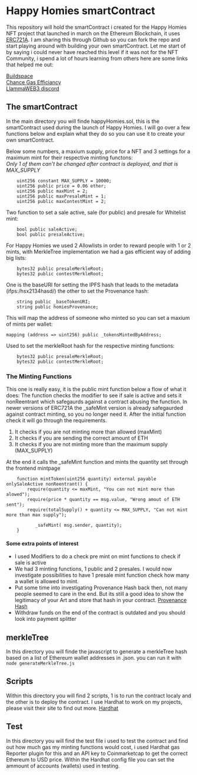 # Happy Homies smartContract
This repository will hold the smartContract i created for the Happy Homies NFT project that launched in march on the Ethereum Blockchain, it uses [ERC721A](https://erc721a.org). I am sharing this through Github so you can fork the repo and start playing around with building your own smartContract. Let me start of by saying i could never have reached this level if it was not for the NFT Community, i spend a lot of hours learning from others here are some links that helped me out:  
  
[Buildspace](https://buildspace.so)  
[Chance Gas Efficiancy](https://nftchance.medium.com/the-gas-efficient-way-of-building-and-launching-an-erc721-nft-project-for-2022-b3b1dac5f2e1)  
[LlammaWEB3 discord](https://discord.gg/mMSKjHHh3u)  
  
## The smartContract
In the main directory you will finde happyHomies.sol, this is the smartContract used during the launch of Happy Homies. I will go over a few functions below and explain what they do so you can use it to create your own smartContract.  
  
Below some numbers, a maxium supply, price for a NFT and 3 settings for a maximum mint for their respective minting functons:  
_Only 1 of them can't be changed after contract is deployed, and that is MAX_SUPPLY_
```
    uint256 constant MAX_SUPPLY = 10000;
    uint256 public price = 0.06 ether;
    uint256 public maxMint = 2; 
    uint256 public maxPresaleMint = 1; 
    uint256 public maxContestMint = 2;
```
    
Two function to set a sale active, sale (for public) and presale for Whitelist mint:  
```
    bool public saleActive;
    bool public presaleActive;
```
  
For Happy Homies we used 2 Allowlists in order to reward people with 1 or 2 mints, with MerkleTree implementation we had a gas efficient way of adding big lists:
```
    bytes32 public presaleMerkleRoot;
    bytes32 public contestMerkleRoot;
```

One is the baseURI for setting the IPFS hash that leads to the metadata (ifps:/hsx2134hasd/) the other to set the Provenance hash:
```
    string public _baseTokenURI;
    string public homiesProvenance;
```
  
This will map the address of someone who minted so you can set a maxium of mints per wallet:
```
mapping (address => uint256) public _tokensMintedByAddress;
````

Used to set the merkleRoot hash for the respective minting functions:
```
    bytes32 public presaleMerkleRoot;
    bytes32 public contestMerkleRoot;
```

### The Minting Functions

This one is really easy, it is the public mint function below a flow of what it does:
The function checks the modifier to see if sale is active and sets it nonReentrant which safegaurds against a contract abusing the function. In newer versions of ERC721A the _safeMint version is already safegaurded against contract minting, so you no longer need it. After the initial function check it will go through the requirements.
1. It checks if you are not minting more than allowed (maxMint)
2. It checks if you are sending the correct amount of ETH
3. It checks if you are not minting more than the maximum supply (MAX_SUPPLY)
  
At the end it calls the _safeMint function and mints the quantity set through the frontend mintpage

```
    function mintToken(uint256 quantity) external payable onlySaleActive nonReentrant() {
        require(quantity <= maxMint, "You can not mint more than alowed");
        require(price * quantity == msg.value, "Wrong amout of ETH sent");
        require(totalSupply() + quantity <= MAX_SUPPLY, "Can not mint more than max supply");

           _safeMint( msg.sender, quantity);
    } 
```

#### Some extra points of interest  
- I used Modifiers to do a check pre mint on mint functions to check if sale is active
- We had 3 minting functions, 1 public and 2 presales. I would now investigate possibilities to have 1 presale mint function check how many a wallet is allowed to mint.
- Put some time into investigating Provenance Hash back then, not many people seemed to care in the end. But its still a good idea to show the legitimacy of your Art and store that hash in your contract. [Provenance Hash](https://medium.com/coinmonks/the-elegance-of-the-nft-provenance-hash-solution-823b39f99473)
- Withdraw funds on the end of the contract is outdated and you should look into payment splitter

## merkleTree
In this directory you will finde the javascript to generate a merkleTree hash based on a list of Ethereum wallet addresses in .json. you can run it with ```node generateMerkleTree.js```

## Scripts
Within this directory you will find 2 scripts, 1 is to run the contract localy and the other is to deploy the contract. I use Hardhat to work on my projects, please visit their site to find out more. [Hardhat](https://hardhat.org/)  

## Test
In this directory you will find the test file i used to test the contract and find out how much gas my minting functions would cost, i used Hardhat gas Reporter plugin for this and an API key to Coinmarketcap to get the correct Ethereum to USD price. Within the Hardhat config file you can set the ammount of accounts (wallets) used in testing.
